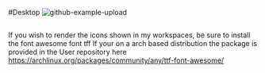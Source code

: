 #Desktop
![github-example-upload](https://user-images.githubusercontent.com/74705524/104406391-2e15c500-552d-11eb-9f36-792a56aee9ad.png)


##
If you wish to render the icons shown in my workspaces, be sure to install the font awesome font tff
If your on a arch based distribution the package is provided in the User repository here 
https://archlinux.org/packages/community/any/ttf-font-awesome/

